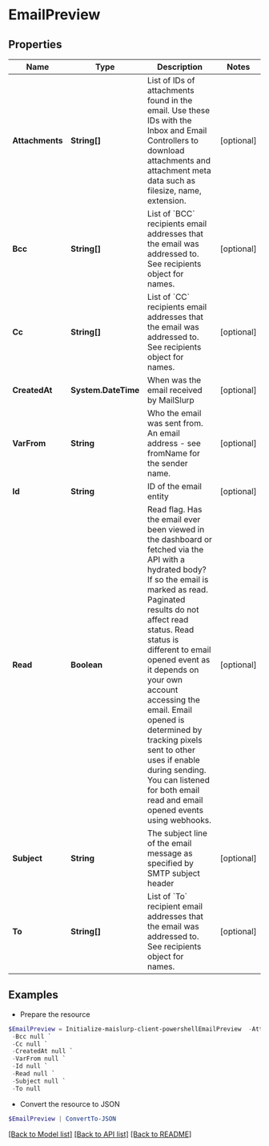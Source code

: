 # EmailPreview
## Properties

Name | Type | Description | Notes
------------ | ------------- | ------------- | -------------
**Attachments** | **String[]** | List of IDs of attachments found in the email. Use these IDs with the Inbox and Email Controllers to download attachments and attachment meta data such as filesize, name, extension. | [optional] 
**Bcc** | **String[]** | List of &#x60;BCC&#x60; recipients email addresses that the email was addressed to. See recipients object for names. | [optional] 
**Cc** | **String[]** | List of &#x60;CC&#x60; recipients email addresses that the email was addressed to. See recipients object for names. | [optional] 
**CreatedAt** | **System.DateTime** | When was the email received by MailSlurp | [optional] 
**VarFrom** | **String** | Who the email was sent from. An email address - see fromName for the sender name. | [optional] 
**Id** | **String** | ID of the email entity | [optional] 
**Read** | **Boolean** | Read flag. Has the email ever been viewed in the dashboard or fetched via the API with a hydrated body? If so the email is marked as read. Paginated results do not affect read status. Read status is different to email opened event as it depends on your own account accessing the email. Email opened is determined by tracking pixels sent to other uses if enable during sending. You can listened for both email read and email opened events using webhooks. | [optional] 
**Subject** | **String** | The subject line of the email message as specified by SMTP subject header | [optional] 
**To** | **String[]** | List of &#x60;To&#x60; recipient email addresses that the email was addressed to. See recipients object for names. | [optional] 

## Examples

- Prepare the resource
```powershell
$EmailPreview = Initialize-maislurp-client-powershellEmailPreview  -Attachments null `
 -Bcc null `
 -Cc null `
 -CreatedAt null `
 -VarFrom null `
 -Id null `
 -Read null `
 -Subject null `
 -To null
```

- Convert the resource to JSON
```powershell
$EmailPreview | ConvertTo-JSON
```

[[Back to Model list]](../README#documentation-for-models) [[Back to API list]](../README#documentation-for-api-endpoints) [[Back to README]](../README)

